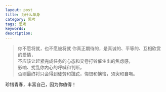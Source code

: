 ```yaml
---
layout: post
title: 为什么单身
category: 思考
tags: 思考
keywords: 
description: 
---
```


>
>你不愿将就，也不愿被将就
你真正期待的，是真诚的、平等的、互相欣赏的爱情，  
不应该让赶紧完成任务的心态和交卷打铃催生出的焦虑感，  
影响、扰乱你内心的呼喊和判断，  
否则最终将只会得到徒劳和蹉跎，悔恨和懊恼，须臾和自嘲。  

珍惜青春，丰富自己，因为你值得！




